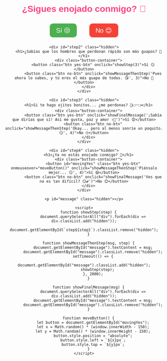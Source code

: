 <!DOCTYPE html>
<html lang="es">
<head>
    <meta charset="UTF-8">
    <meta name="viewport" content="width=device-width, initial-scale=1.0">
    <title>Para ti 💖</title>
    <style>
        body {
            font-family: Arial, sans-serif;
            text-align: center;
            margin: 50px;
        }
        h1 {
            color: #ff4081;
        }
        .btn {
            font-size: 20px;
            padding: 10px 20px;
            margin: 10px;
            border: none;
            cursor: pointer;
            border-radius: 10px;
            position: relative;
        }
        .yes-btn {
            background-color: #4CAF50;
            color: white;
        }
        .no-btn {
            background-color: #f44336;
            color: white;
        }
        .hidden {
            display: none;
        }
        .button-container {
            display: flex;
            justify-content: center;
            gap: 20px;
            margin-top: 20px;
        }
    </style>
</head>
<body>
    <div id="step1">
        <h1>¿Sigues enojado conmigo? 🥺</h1>
        <div class="button-container">
            <button class="btn yes-btn" onclick="showStep(2)">Sí 😢</button>
            <button class="btn no-btn" onclick="showFinalMessage('¡Sabía que no podías resistirte! Eres el mejor del mundo y te amo con todo y chocheras de abuelito. 💖')">No 😊</button>
        </div>
    </div>
    
    <div id="step2" class="hidden">
        <h1>¿Sabías que los hombres que perdonan rápido son más guapos? 🤩</h1>
        <div class="button-container">
            <button class="btn yes-btn" onclick="showStep(3)">Sí 😏</button>
            <button class="btn no-btn" onclick="showMessageThenStep('Pues ahora lo sabes, y tú eres el más guapo de todos. 😘', 3)">No 🤔</button>
        </div>
    </div>
    
    <div id="step3" class="hidden">
        <h1>Si te hago ojitos bonitos... ¿me perdonas? 🥺👉👈</h1>
        <div class="button-container">
            <button class="btn yes-btn" onclick="showFinalMessage('¡Sabía que dirías que sí! Así me gusta, paz y amor ✌️💖')">Sí 😍</button>
            <button class="btn no-btn" onclick="showMessageThenStep('Okay... pero al menos sonríe un poquito. 😏', 4)">No 🙄</button>
        </div>
    </div>
    
    <div id="step4" class="hidden">
        <h1>¿Ya no estás enojado conmigo? 🥰</h1>
        <div class="button-container">
            <button id="movingYes" class="btn yes-btn" onmouseover="moveButton()" onclick="showMessageThenStep('Piénsalo mejor... 😏', 4)">Sí 😆</button>
            <button class="btn no-btn" onclick="showFinalMessage('Ves que no es tan difícil? 😏💕')">No 😊</button>
        </div>
    </div>
    
    <p id="message" class="hidden"></p>
    
    <script>
        function showStep(step) {
            document.querySelectorAll("div").forEach(div => div.classList.add("hidden"));
            document.getElementById(`step${step}`).classList.remove("hidden");
        }
        
        function showMessageThenStep(msg, step) {
            document.getElementById("message").textContent = msg;
            document.getElementById("message").classList.remove("hidden");
            setTimeout(() => {
                document.getElementById("message").classList.add("hidden");
                showStep(step);
            }, 2000);
        }
        
        function showFinalMessage(msg) {
            document.querySelectorAll("div").forEach(div => div.classList.add("hidden"));
            document.getElementById("message").textContent = msg;
            document.getElementById("message").classList.remove("hidden");
        }
        
        function moveButton() {
            let button = document.getElementById("movingYes");
            let x = Math.random() * (window.innerWidth - 150);
            let y = Math.random() * (window.innerHeight - 150);
            button.style.position = "absolute";
            button.style.left = `${x}px`;
            button.style.top = `${y}px`;
        }
    </script>
</body>
</html>
